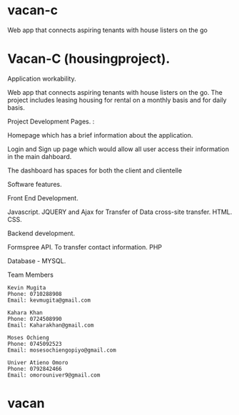 # vacan-c
Web app that connects aspiring tenants with house listers on the go
# Vacan-C (housingproject).


Application workability.


Web app that connects aspiring tenants with house listers on the go.
The project includes leasing housing for rental on a monthly basis and for daily basis.

Project Development Pages. :

Homepage which has a brief information about the application.

Login and Sign up page which would allow all user access their information in the main dahboard.

The dashboard has spaces for both the client and clientelle




Software features.

Front End Development.

Javascript.
JQUERY and Ajax for Transfer of Data cross-site transfer.
HTML.
CSS.

Backend development.

Formspree API. To transfer contact information.
PHP

Database - MYSQL.

Team Members 

    Kevin Mugita
    Phone: 0710288908
    Email: kevmugita@gmail.com
    
    Kahara Khan
    Phone: 0724508990
    Email: Kaharakhan@gmail.com
    
    Moses Ochieng
    Phone: 0745092523
    Email: mosesochiengopiyo@gmail.com
    
    Univer Atieno Omoro
    Phone: 0792842466
    Email: omorouniver9@gmail.com
    
# vacan
